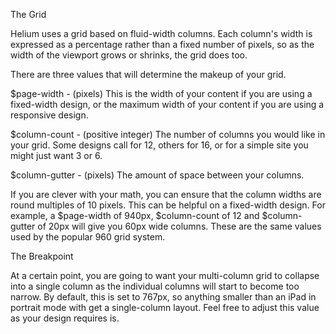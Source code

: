 The Grid

Helium uses a grid based on fluid-width columns. Each column's width is expressed as a percentage rather than a fixed number of pixels, so as the width of the viewport grows or shrinks, the grid does too. 

There are three values that will determine the makeup of your grid.

$page-width - (pixels) This is the width of your content if you are using a fixed-width design, or the maximum width of your content if you are using a responsive design.

$column-count - (positive integer) The number of columns you would like in your grid. Some designs call for 12, others for 16, or for a simple site you might just want 3 or 6.

$column-gutter - (pixels) The amount of space between your columns.

If you are clever with your math, you can ensure that the column widths are round multiples of 10 pixels. This can be helpful on a fixed-width design. For example, a $page-width of 940px, $column-count of 12 and $column-gutter of 20px will give you 60px wide columns. These are the same values used by the popular 960 grid system.

The Breakpoint

At a certain point, you are going to want your multi-column grid to collapse into a single column as the individual columns will start to become too narrow. By default, this is set to 767px, so anything smaller than an iPad in portrait mode with get a single-column layout. Feel free to adjust this value as your design requires is.